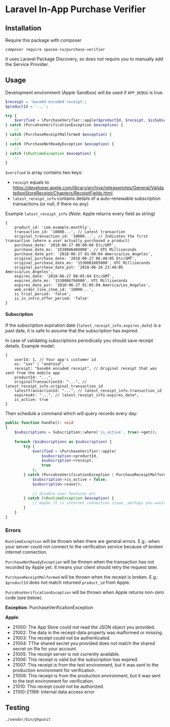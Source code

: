 # Laravel In-App Purchase Verifier

## Installation

Require this package with composer

```shell
composer require spaceo-ru/purchase-verifier
```

It uses Laravel Package Discovery, so does not require you to manually add the Service Provider.

## Usage

Development environment (Apple Sandbox) will be used if `APP_DEBUG` is true.

```php
$receipt = 'base64 encoded receipt';
$productId = '...';

try {
    $verified = \PurchaseVerifier::apple($productId, $receipt, $isSubscriptionReceipt);
} catch (PurcahseVerificationException $exception) {
    //
} catch (PurchaseReceiptMalformed $exception) {
    //
} catch (PurchaseNotReadyException $exception) {
    //
} catch (\RuntimeException $exception) {
    //
}
```

`$verified` is array contains two keys:
- `receipt` equals to https://developer.apple.com/library/archive/releasenotes/General/ValidateAppStoreReceipt/Chapters/ReceiptFields.html
- `latest_receipt_info` contains details of a auto-renewable subscription transactions (or null, if there no any)

Example `latest_receipt_info` (*Note*: Apple returns every field as string)
```
{
    product_id: 'com.example.monthly',
    transaction_id: '10000...', // Latest transaction
    original_transaction_id: '10000...', // Indicates the first transaction (where a user actually purchased a product)
    purchase_date: '2018-06-27 08:00:04 Etc/GMT',
    purchase_date_ms: '1530086404000', // UTC Milliseconds
    purchase_date_pst: '2018-06-27 01:00:04 America/Los_Angeles',
    original_purchase_date: '2018-06-27 06:40:05 Etc/GMT',
    original_purchase_date_ms: '1530081605000', UTC Milliseconds
    original_purchase_date_pst: '2018-06-26 23:40:05 America/Los_Angeles',
    expires_date: '2018-06-27 08:05:04 Etc/GMT',
    expires_date_ms: '1530086704000', UTC Milliseconds
    expires_date_pst: '2018-06-27 01:05:04 America/Los_Angeles',
    web_order_line_item_id: '10000...',
    is_trial_period: 'false',
    is_in_intro_offer_period: 'false'
}
```

#### Subscription

If the subscription expiration date (`latest_receipt_info.expires_date`) is a past date, it is safe to assume that the subscription has expired.

In case of validating subscriptions periodically you should save receipt details. Example model:
```
{
    userId: 1, // Your app's customer id
    os: "ios" | "android",
    receipt: "base64 encoded receipt", // Original receipt that was sent from the mobile app
    productId: "...",
    originalTransactionId: "...", // latest_receipt_info.original_transaction_id
    latestTransactionId: "...", // latest_receipt_info.transaction_id
    expiresAt: "...", // latest_receipt_info.expires_date*,
    is_active: true
}
```

Then schedule a command which will query records every day:
```php
public function handle(): void
{
    $subscriptions = Subscription::where('is_active', true)->get();
    
    foreach ($subscriptions as $subscription) {
        try {
            $verified = \PurchaseVerifier::apple(
                $subscription->productId,
                $subscription->receipt,
                true
            );
        } catch (PurcahseVerificationException | PurchaseReceiptMalformed | PurchaseNotReadyException $exception) {
            $subscription->is_active = false;
            $subscription->save();
            
            // disable user features etc
        } catch (\RuntimeException $exception) {
            // maybe it is internet connection issue, perhaps you would like to try later
        }
    }
}
```

### Errors

`RuntimeException` will be thrown when there are general errors.
E.g.: when your server could not connect to the verification service because of broken internet connection.

`PurchaseNotReadyException` will be thrown when the transaction has not recorded by Apple yet. 
It means your client should retry the request later.

`PurchaseReceiptMalformed` will be thrown when the receipt is broken.
E.g.: `$productId` does not match returned `product_id` from Apple.

`PurcahseVerificationException` will be thrown when Apple returns non-zero code (see below).

**Exception**: PurchaseVerificationException

**Apple**:
- 21000: The App Store could not read the JSON object you provided.
- 21002: The data in the receipt-data property was malformed or missing.
- 21003: The receipt could not be authenticated.
- 21004: TThe shared secret you provided does not match the shared secret on file for your account.
- 21005: The receipt server is not currently available.
- 21006: This receipt is valid but the subscription has expired.
- 21007: This receipt is from the test environment, but it was sent to the production environment for verification.
- 21008: This receipt is from the production environment, but it was sent to the test environment for verification.
- 21010: This receipt could not be authorized.
- 21100-21199: Internal data access error

## Testing

```shell
./vendor/bin/phpunit
```
